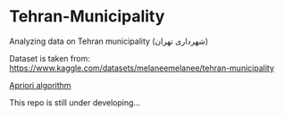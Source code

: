 # Tehran-Municipality
Analyzing data on Tehran municipality (شهرداری تهران)


Dataset is taken from: https://www.kaggle.com/datasets/melaneemelanee/tehran-municipality

[Apriori algorithm](https://blog.faradars.org/association-rule-mining-and-apriori-algorithm-using-r/)

This repo is still under developing...
